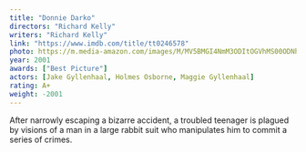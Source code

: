```yaml
---
title: "Donnie Darko"
directors: "Richard Kelly"
writers: "Richard Kelly"
link: "https://www.imdb.com/title/tt0246578"
photo: https://m.media-amazon.com/images/M/MV5BMGI4NmM3ODItOGVhMS00ODNhLWI1ODAtMWNhMDRlZTU5Y2NlXkEyXkFqcGdeQXVyMTYzMDM0NTU@._V1_FMjpg_UY720_.jpg
year: 2001
awards: ["Best Picture"]
actors: [Jake Gyllenhaal, Holmes Osborne, Maggie Gyllenhaal]
rating: A+
weight: -2001
---
```

After narrowly escaping a bizarre accident, a troubled teenager is plagued by visions of a man in a large rabbit suit who manipulates him to commit a series of crimes.